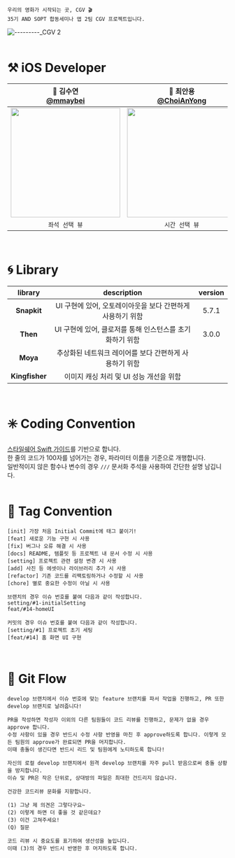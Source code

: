 ```
우리의 영화가 시작되는 곳, CGV 🎬
35기 AND SOPT 합동세미나 앱 2팀 CGV 프로젝트입니다.
```
![---------_CGV 2](https://github.com/user-attachments/assets/05f94cf3-3d31-4361-97fb-bbb9f7cd5e7b)
</br></br>

# ⚒️ iOS Developer
|🔖 김수연</br>[@mmaybei](https://github.com/JinUng41)|🔖 최안용</br>[@ChoiAnYong](https://github.com/ChoiAnYong)|🔖 김송희</br>[@hongseekim](https://github.com/hongseekim)|
|:---:|:---:|:---:|
|<img src = "https://github.com/user-attachments/assets/23a9cf2b-79b8-4c5f-bb76-30de4300d926" width ="250">|<img src = "https://github.com/user-attachments/assets/d4d25c95-af74-4ed5-9b14-99e97125ca61" width ="250">|<img src = "https://github.com/user-attachments/assets/ab8c564a-38c4-4c91-8363-491e43d02ed6" width ="250">|
|`좌석 선택 뷰`|`시간 선택 뷰`|`홈 뷰`|
</br>

# 🌀 Library
|library|description|version|
|:---:|:---:|:---:|
|**Snapkit**|UI 구현에 있어, 오토레이아웃을 보다 간편하게 사용하기 위함|5.7.1|
|**Then**|UI 구현에 있어, 클로저를 통해 인스턴스를 초기화하기 위함|3.0.0|
|**Moya**|추상화된 네트워크 레이어를 보다 간편하게 사용하기 위함||
|**Kingfisher**|이미지 캐싱 처리 및 UI 성능 개선을 위함||
</br>

# ✳️ Coding Convention
[스타일쉐어 Swift 가이드](https://github.com/StyleShare/swift-style-guide)를 기반으로 합니다.</br>
한 줄의 코드가 100자를 넘어가는 경우, 파라미터 이름을 기준으로 개행합니다.</br>
일반적이지 않은 함수나 변수의 경우 `///` 문서화 주석을 사용하여 간단한 설명 남깁니다.</br>
</br>

# 📝 Tag Convention
```
[init] 가장 처음 Initial Commit에 태그 붙이기!
[feat] 새로운 기능 구현 시 사용
[fix] 버그나 오류 해결 시 사용
[docs] README, 템플릿 등 프로젝트 내 문서 수정 시 사용
[setting] 프로젝트 관련 설정 변경 시 사용
[add] 사진 등 에셋이나 라이브러리 추가 시 사용
[refactor] 기존 코드를 리팩토링하거나 수정할 시 사용
[chore] 별로 중요한 수정이 아닐 시 사용
```
```
브랜치의 경우 이슈 번호를 붙여 다음과 같이 작성합니다.
setting/#1-initialSetting
feat/#14-homeUI

커밋의 경우 이슈 번호를 붙여 다음과 같이 작성합니다.
[setting/#1] 프로젝트 초기 세팅
[feat/#14] 홈 화면 UI 구현
```
</br>

# 🧤 Git Flow
```
develop 브랜치에서 이슈 번호에 맞는 feature 브랜치를 파서 작업을 진행하고, PR 또한 develop 브랜치로 날려줍니다!

PR을 작성하면 작성자 이외의 다른 팀원들이 코드 리뷰를 진행하고, 문제가 없을 경우 approve 합니다.
수정 사항이 있을 경우 반드시 수정 사항 반영을 마친 후 approve하도록 합니다. 이렇게 모든 팀원의 approve가 완료되면 PR을 머지합니다.
이때 충돌이 생긴다면 반드시 리드 및 팀원에게 노티하도록 합니다!

자신의 로컬 develop 브랜치에서 원격 develop 브랜치를 자주 pull 받음으로써 충돌 상황을 방지합니다.
이슈 및 PR은 작은 단위로, 상대방의 파일은 최대한 건드리지 않습니다.
```
```
건강한 코드리뷰 문화를 지향합니다.

(1) 그냥 제 의견은 그렇다구요~
(2) 이렇게 하면 더 좋을 것 같은데요?
(3) 이건 고쳐주세요!
(Q) 질문

코드 리뷰 시 중요도를 표기하여 생산성을 높입니다.
이때 (3)의 경우 반드시 반영한 후 머지하도록 합니다.
```

